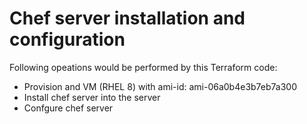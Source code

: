 # Chef server installation and configuration 

Following opeations would be performed by this Terraform code:
* Provision and VM (RHEL 8) with ami-id: ami-06a0b4e3b7eb7a300
* Install chef server into the server
* Confgure chef server
